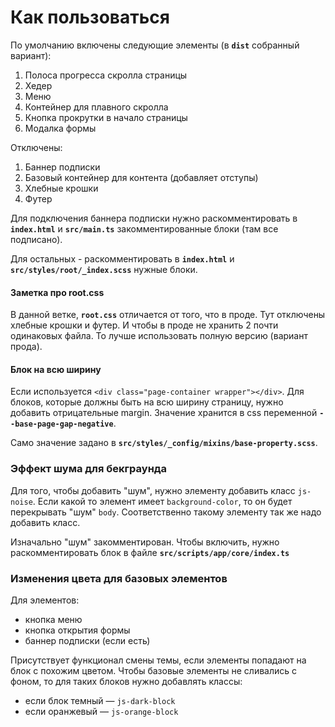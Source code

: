 # Как пользоваться
По умолчанию включены следующие элементы (в **`dist`** собранный вариант):

1. Полоса прогресса скролла страницы
1. Хедер
1. Меню
1. Контейнер для плавного скролла
1. Кнопка прокрутки в начало страницы
1. Модалка формы

Отключены:

1. Баннер подписки
1. Базовый контейнер для контента (добавляет отступы)
1. Хлебные крошки
1. Футер

Для подключения баннера подписки нужно раскомментировать в **`index.html`** и **`src/main.ts`** закомментированные блоки (там все подписано).

Для остальных - раскомментировать в **`index.html`** и **`src/styles/root/_index.scss`** нужные блоки.

#### Заметка про root.css
В данной ветке, **`root.css`** отличается от того, что в проде. Тут отключены хлебные крошки и футер.
И чтобы в проде не хранить 2 почти одинаковых файла. То лучше использовать полную версию (вариант прода).

#### Блок на всю ширину
Если используется `<div class="page-container wrapper"></div>`.
Для блоков, которые должны быть на всю ширину страницу, нужно добавить отрицательные margin. Значение хранится в css переменной
**`--base-page-gap-negative`**.

Само значение задано в **`src/styles/_config/mixins/base-property.scss`**.

### Эффект шума для бекграунда
Для того, чтобы добавить "шум", нужно элементу добавить класс `js-noise`.
Если какой то элемент имеет `background-color`, то он будет перекрывать "шум" `body`. Соответственно такому элементу так же надо добавить класс.

Изначально "шум" закомментирован. Чтобы включить, нужно раскомментировать блок в файле **`src/scripts/app/core/index.ts`** 

### Изменения цвета для базовых элементов
Для элементов: 
- кнопка меню
- кнопка открытия формы
- баннер подписки (если есть)

Присутствует функционал смены темы, если элементы попадают на блок с похожим цветом.
Чтобы базовые элементы не сливались с фоном, то для таких блоков нужно добавлять классы:
- если блок темный — `js-dark-block` 
- если оранжевый — `js-orange-block`
